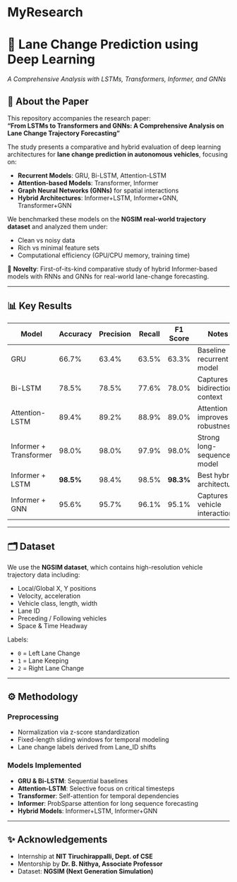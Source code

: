 # MyResearch
# 🚗 Lane Change Prediction using Deep Learning  
*A Comprehensive Analysis with LSTMs, Transformers, Informer, and GNNs*  

## 📄 About the Paper  
This repository accompanies the research paper:  
**“From LSTMs to Transformers and GNNs: A Comprehensive Analysis on Lane Change Trajectory Forecasting”**  

The study presents a comparative and hybrid evaluation of deep learning architectures for **lane change prediction in autonomous vehicles**, focusing on:  
- **Recurrent Models**: GRU, Bi-LSTM, Attention-LSTM  
- **Attention-based Models**: Transformer, Informer  
- **Graph Neural Networks (GNNs)** for spatial interactions  
- **Hybrid Architectures**: Informer+LSTM, Informer+GNN, Transformer+GNN  

We benchmarked these models on the **NGSIM real-world trajectory dataset** and analyzed them under:  
- Clean vs noisy data  
- Rich vs minimal feature sets  
- Computational efficiency (GPU/CPU memory, training time)  

📌 **Novelty**: First-of-its-kind comparative study of hybrid Informer-based models with RNNs and GNNs for real-world lane-change forecasting.  

---

## 📊 Key Results  
| Model                  | Accuracy | Precision | Recall | F1 Score | Notes |
|------------------------|----------|-----------|--------|----------|-------|
| GRU                    | 66.7%    | 63.4%     | 63.5%  | 63.3%    | Baseline recurrent model |
| Bi-LSTM                | 78.5%    | 78.5%     | 77.6%  | 78.0%    | Captures bidirectional context |
| Attention-LSTM         | 89.4%    | 89.2%     | 88.9%  | 89.0%    | Attention improves robustness |
| Informer + Transformer | 98.0%    | 98.0%     | 97.9%  | 98.0%    | Strong long-sequence model |
| Informer + LSTM        | **98.5%** | 98.4%     | 98.5%  | **98.3%** | Best hybrid architecture |
| Informer + GNN         | 95.6%    | 95.7%     | 96.1%  | 95.1%    | Captures vehicle interactions |

---

## 🗂️ Dataset  
We use the **NGSIM dataset**, which contains high-resolution vehicle trajectory data including:  
- Local/Global X, Y positions  
- Velocity, acceleration  
- Vehicle class, length, width  
- Lane ID  
- Preceding / Following vehicles  
- Space & Time Headway  

Labels:  
- `0` = Left Lane Change  
- `1` = Lane Keeping  
- `2` = Right Lane Change  

---

## ⚙️ Methodology  
### Preprocessing  
- Normalization via z-score standardization  
- Fixed-length sliding windows for temporal modeling  
- Lane change labels derived from Lane_ID shifts  

### Models Implemented  
- **GRU & Bi-LSTM**: Sequential baselines  
- **Attention-LSTM**: Selective focus on critical timesteps  
- **Transformer**: Self-attention for temporal dependencies  
- **Informer**: ProbSparse attention for long sequence forecasting  
- **Hybrid Models**: Informer+LSTM, Informer+GNN  

---
## ✨ Acknowledgements  

- Internship at **NIT Tiruchirappalli, Dept. of CSE**  
- Mentorship by **Dr. B. Nithya, Associate Professor**  
- Dataset: **NGSIM (Next Generation Simulation)**  
